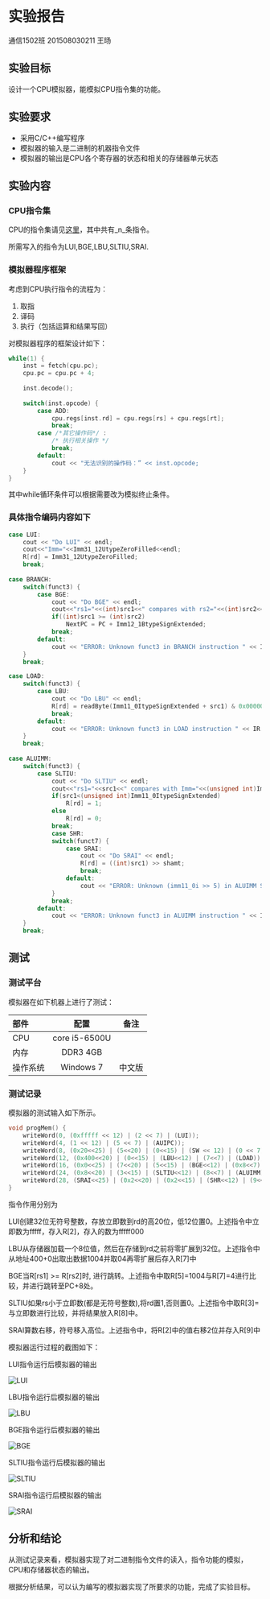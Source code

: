 # 实验报告

通信1502班 201508030211 王旸

## 实验目标

设计一个CPU模拟器，能模拟CPU指令集的功能。

## 实验要求

* 采用C/C++编写程序
* 模拟器的输入是二进制的机器指令文件
* 模拟器的输出是CPU各个寄存器的状态和相关的存储器单元状态

## 实验内容

### CPU指令集

CPU的指令集请见[这里](http://some.web.page)，其中共有_n_条指令。

所需写入的指令为LUI,BGE,LBU,SLTIU,SRAI.

### 模拟器程序框架

考虑到CPU执行指令的流程为：

1. 取指
2. 译码
3. 执行（包括运算和结果写回）

对模拟器程序的框架设计如下：

```C++
while(1) {
    inst = fetch(cpu.pc);
    cpu.pc = cpu.pc + 4;
    
    inst.decode();
    
    switch(inst.opcode) {
        case ADD:
            cpu.regs[inst.rd] = cpu.regs[rs] + cpu.regs[rt];
            break;
        case /*其它操作码*/ :
            /* 执行相关操作 */
            break;
        default:
            cout << "无法识别的操作码：” << inst.opcode;
    }
}
```

其中while循环条件可以根据需要改为模拟终止条件。

### 具体指令编码内容如下

```C++
case LUI:
	cout << "Do LUI" << endl;
	cout<<"Imm="<<Imm31_12UtypeZeroFilled<<endl;
	R[rd] = Imm31_12UtypeZeroFilled;
	break;
	
case BRANCH:
	switch(funct3) {
		case BGE:
			cout << "Do BGE" << endl;
			cout<<"rs1="<<(int)src1<<" compares with rs2="<<(int)src2<<endl;
			if((int)src1 >= (int)src2)
				NextPC = PC + Imm12_1BtypeSignExtended;
			break;
		default:
			cout << "ERROR: Unknown funct3 in BRANCH instruction " << IR << endl;
	}
	break;

case LOAD:
	switch(funct3) {
		case LBU:
			cout << "Do LBU" << endl;
			R[rd] = readByte(Imm11_0ItypeSignExtended + src1) & 0x000000ff;
			break;
		default:
			cout << "ERROR: Unknown funct3 in LOAD instruction " << IR << endl;
	}
	break;
	
case ALUIMM:
	switch(funct3) {
		case SLTIU:
			cout << "Do SLTIU" << endl;
			cout<<"rs1="<<src1<<" compares with Imm="<<(unsigned int)Imm11_0ItypeSignExtended<<endl;
			if(src1<(unsigned int)Imm11_0ItypeSignExtended)
				R[rd] = 1;
			else
				R[rd] = 0;
			break;
			case SHR:
			switch(funct7) {
				case SRAI:
					cout << "Do SRAI" << endl;
					R[rd] = ((int)src1) >> shamt;
					break;
				default:
					cout << "ERROR: Unknown (imm11_0i >> 5) in ALUIMM SHR instruction " << IR << endl;
			}
			break;
		default:
			cout << "ERROR: Unknown funct3 in ALUIMM instruction " << IR << endl;
	}
	break;
```

## 测试

### 测试平台

模拟器在如下机器上进行了测试：

| 部件     | 配置             | 备注   |
| :--------|:----------------:| :-----:|
| CPU      | core i5-6500U    |        |
| 内存     | DDR3 4GB         |        |
| 操作系统 | Windows 7        | 中文版 |

### 测试记录

模拟器的测试输入如下所示。

```C++
void progMem() {
	writeWord(0, (0xfffff << 12) | (2 << 7) | (LUI));
	writeWord(4, (1 << 12) | (5 << 7) | (AUIPC));
	writeWord(8, (0x20<<25) | (5<<20) | (0<<15) | (SW << 12) | (0 << 7) | (STORE));
	writeWord(12, (0x400<<20) | (0<<15) | (LBU<<12) | (7<<7) | (LOAD));
	writeWord(16, (0x0<<25) | (7<<20) | (5<<15) | (BGE<<12) | (0x8<<7) | (BRANCH));
	writeWord(24, (0x8<<20) | (3<<15) | (SLTIU<<12) | (8<<7) | (ALUIMM));
	writeWord(28, (SRAI<<25) | (0x2<<20) | (0x2<<15) | (SHR<<12) | (9<<7) | (ALUIMM));
}
```
指令作用分别为

LUI创建32位无符号整数，存放立即数到rd的高20位，低12位置0。上述指令中立即数为fffff，存入R[2]，存入的数为fffff000

LBU从存储器加载一个8位值，然后在存储到rd之前将零扩展到32位。上述指令中从地址400+0出取出数据1004并取04再零扩展后存入R[7]中

BGE当R[rs1] >= R[rs2]时, 进行跳转。上述指令中取R[5]=1004与R[7]=4进行比较，并进行跳转至PC+8处。

SLTIU如果rs小于立即数(都是无符号整数),将rd置1,否则置0。上述指令中取R[3]=与立即数进行比较，并将结果放入R[8]中。

SRAI算数右移，符号移入高位。上述指令中，将R[2]中的值右移2位并存入R[9]中


模拟器运行过程的截图如下：

LUI指令运行后模拟器的输出

![LUI](./DoLUI.JPG)

LBU指令运行后模拟器的输出

![LBU](./DoLBU.JPG)

BGE指令运行后模拟器的输出

![BGE](./DoBGE.JPG)

SLTIU指令运行后模拟器的输出

![SLTIU](./DoSLTIU.JPG)

SRAI指令运行后模拟器的输出

![SRAI](./DoSRAI.JPG)


## 分析和结论

从测试记录来看，模拟器实现了对二进制指令文件的读入，指令功能的模拟，CPU和存储器状态的输出。

根据分析结果，可以认为编写的模拟器实现了所要求的功能，完成了实验目标。

